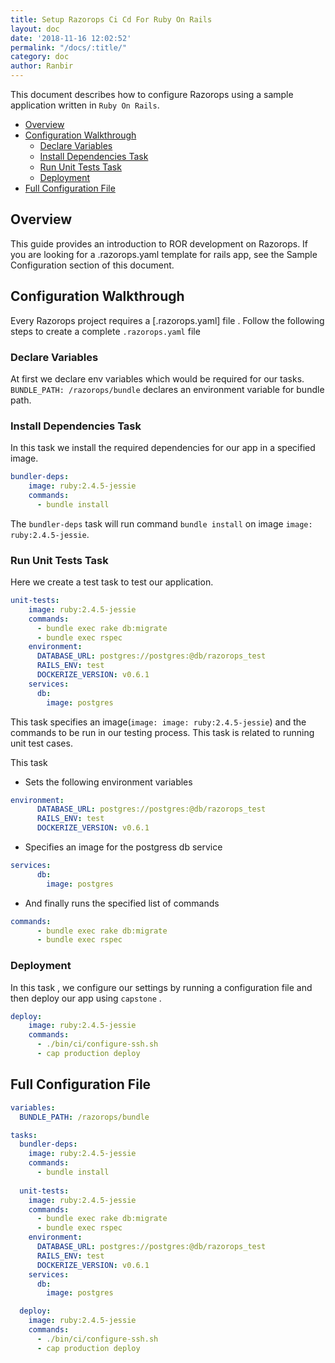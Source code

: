 ```yaml
---
title: Setup Razorops Ci Cd For Ruby On Rails
layout: doc
date: '2018-11-16 12:02:52'
permalink: "/docs/:title/"
category: doc
author: Ranbir
---
```


This document describes how to configure Razorops using a sample application written in `Ruby On Rails`.

- [Overview](#overview)
- [Configuration Walkthrough](#configuration-walkthrough)
  - [Declare Variables](#declare-variables)
  - [Install Dependencies Task](#install-dependencies-task)
  - [Run Unit Tests Task](#run-unit-tests-task)
  - [Deployment](#deployment)
- [Full Configuration File](#full-configuration-file)

## Overview

This guide provides an introduction to ROR development on Razorops. If you are looking for a .razorops.yaml template for rails app, see the Sample Configuration section of this document.

## Configuration Walkthrough

Every Razorops project requires a [.razorops.yaml] file .
Follow the following steps to create a complete `.razorops.yaml` file

### Declare Variables

At first we declare env variables which would be required for our tasks.
`BUNDLE_PATH: /razorops/bundle` declares an environment variable for bundle path.

### Install Dependencies Task

In this task we install the required dependencies for our app in a specified image.

```YAML
bundler-deps:
    image: ruby:2.4.5-jessie
    commands:
      - bundle install
```

The `bundler-deps` task will run command `bundle install` on image `image: ruby:2.4.5-jessie`.

### Run Unit Tests Task

Here we create a test task to test our application.

```YAML
unit-tests:
    image: ruby:2.4.5-jessie
    commands:
      - bundle exec rake db:migrate
      - bundle exec rspec
    environment:
      DATABASE_URL: postgres://postgres:@db/razorops_test
      RAILS_ENV: test
      DOCKERIZE_VERSION: v0.6.1
    services:
      db:
        image: postgres
```

This task specifies an image(`image: image: ruby:2.4.5-jessie`) and the commands to be run in our testing process.
This task is related to running unit test cases.

This task

- Sets the following environment variables

```YAML
environment:
      DATABASE_URL: postgres://postgres:@db/razorops_test
      RAILS_ENV: test
      DOCKERIZE_VERSION: v0.6.1
```

- Specifies an image for the postgress db service

```YAML
services:
      db:
        image: postgres
```

- And finally runs the specified list of commands

```YAML
commands:
      - bundle exec rake db:migrate
      - bundle exec rspec
```

### Deployment

In this task , we configure our settings by running a configuration file and then deploy our app using `capstone` .

```YAML
deploy:
    image: ruby:2.4.5-jessie
    commands:
      - ./bin/ci/configure-ssh.sh
      - cap production deploy
```

## Full Configuration File

```YAML
variables:
  BUNDLE_PATH: /razorops/bundle

tasks:
  bundler-deps:
    image: ruby:2.4.5-jessie
    commands:
      - bundle install
  
  unit-tests:
    image: ruby:2.4.5-jessie
    commands:
      - bundle exec rake db:migrate
      - bundle exec rspec
    environment:
      DATABASE_URL: postgres://postgres:@db/razorops_test
      RAILS_ENV: test
      DOCKERIZE_VERSION: v0.6.1
    services:
      db:
        image: postgres

  deploy:
    image: ruby:2.4.5-jessie
    commands:
      - ./bin/ci/configure-ssh.sh
      - cap production deploy
```